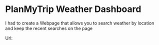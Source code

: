 # PlanMyTrip Weather Dashboard

I had to create a Webpage that allows you to search weather by  location and keep the recent searches on the page 

Url:

